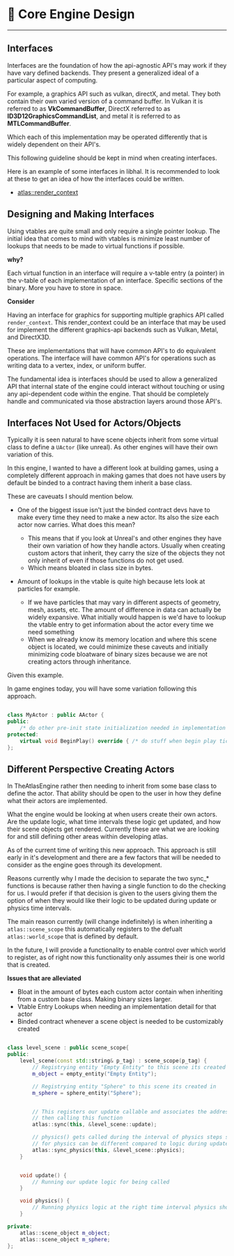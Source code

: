 # 📝 Core Engine Design
-----
## **Interfaces**

Interfaces are the foundation of how the api-agnostic API's may work if they have vary defined backends. They present a generalized ideal of a particular aspect of computing.

For example, a graphics API such as vulkan, directX, and metal. They both contain their own varied version of a command buffer. In Vulkan it is referred to as **VkCommandBuffer**, DirectX referred to as **ID3D12GraphicsCommandList**, and metal it is referred to as **MTLCommandBuffer**.

Which each of this implementation may be operated differently that is widely dependent on their API's.

This following guideline should be kept in mind when creating interfaces.

Here is an example of some interfaces in libhal. It is recommended to look at these to get an idea of how the interfaces could be written.

- [atlas::render_context]()


## **Designing and Making Interfaces**

Using vtables are quite small and only require a single pointer lookup. The initial idea that comes to mind with vtables is minimize least number of lookups that needs to be made to virtual functions if possible.

**why?**

Each virtual function in an interface will require a v-table entry (a pointer) in the v-table of each implementation of an interface. Specific sections of the binary. More you have to store in space.

**Consider**

Having an interface for graphics for supporting multiple graphics API called `render_context`. This render_context could be an interface that may be used for implement the different graphics-api backends such as Vulkan, Metal, and DirectX3D.

These are implementations that will have common API's to do equivalent operations. The interface will have common API's for operations such as writing data to a vertex, index, or uniform buffer.

The fundamental idea is interfaces should be used to allow a generalized API that internal state of the engine could interact without touching or using any api-dependent code within the engine. That should be completely handle and communicated via those abstraction layers around those API's.

## **Interfaces Not Used for Actors/Objects**

Typically it is seen natural to have scene objects inherit from some virtual class to define a `UActor` (like unreal). As other engines will have their own variation of this.

In this engine, I wanted to have a different look at building games, using a completely different approach in making games that does not have users by default be binded to a contract having them inherit a base class.


These are caveuats I should mention below.

- One of the biggest issue isn't just the binded contract devs have to make every time they need to make a new actor. Its also the size each actor now carries. What does this mean?
    - This means that if you look at Unreal's and other engines they have their own variation of how they handle actors. Usually when creating custom actors that inherit, they carry the size of the objects they not only inherit of even if those functions do not get used.
    - Which means bloated in class size in bytes.

- Amount of lookups in the vtable is quite high because lets look at particles for example.
    - If we have particles that may vary in different aspects of geometry, mesh, assets, etc. The amount of difference in data can actually be widely expansive. What initially would happen is we'd have to lookup the vtable entry to get information about the actor every time we need something
    - When we already know its memory location and where this scene object is located, we could minimize these caveuts and initially minimizing code bloatware of binary sizes because we are not creating actors through inheritance.

Given this example.

In game engines today, you will have some variation following this approach.

```C++

class MyActor : public AActor {
public:
    /* do other pre-init state initialization needed in implementation */
protected:
    virtual void BeginPlay() override { /* do stuff when begin play ticked */ }
};
```


## **Different Perspective Creating Actors**

In TheAtlasEngine rather then needing to inherit from some base class to define the actor. That ability should be open to the user in how they define what their actors are implemented.

What the engine would be looking at when users create their own actors. Are the update logic, what time intervals these logic get updated, and how their scene objects get rendered. Currently these are what we are looking for and still defining other areas within developing atlas.

As of the current time of writing this new approach. This approach is still early in it's development and there are a few factors that will be needed to consider as the engine goes through its development.

Reasons currently why I made the decision to separate the two sync_* functions is because rather then having a single function to do the checking for us. I would prefer if that decision is given to the users giving them the option of when they would like their logic to be updated during update or physics time intervals.

The main reason currently (will change indefinitely) is when inheriting a `atlas::scene_scope` this automatically registers to the defualt `atlas::world_scope` that is defined by default.

In the future, I will provide a functionality to enable control over which world to register, as of right now this functionality only assumes their is one world that is created.


**Issues that are alleviated**

- Bloat in the amount of bytes each custom actor contain when inheriting from a custom base class. Making binary sizes larger.
- Vtable Entry Lookups when needing an implementation detail for that actor
- Binded contract whenever a scene object is needed to be customizably created

```C++

class level_scene : public scene_scope{
public:
    level_scene(const std::string& p_tag) : scene_scope(p_tag) {
        // Registrying entity "Empty Entity" to this scene its created in
        m_object = empty_entity("Empty Entity");

        // Registrying entity "Sphere" to this scene its created in
        m_sphere = sphere_entity("Sphere");


        // This registers our update callable and associates the address of our current scene
        // then calling this function
        atlas::sync(this, &level_scene::update);

        // physics() gets called during the interval of physics steps since the timing
        // for physics can be different compared to logic during update
        atlas::sync_physics(this, &level_scene::physics);
    }


    void update() {
        // Running our update logic for being called
    }

    void physics() {
        // Running physics logic at the right time interval physics should run at.
    }

private:
    atlas::scene_object m_object;
    atlas::scene_object m_sphere;
};

```